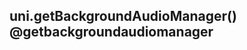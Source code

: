 ## uni.getBackgroundAudioManager() @getbackgroundaudiomanager

<!-- UTSAPIJSON.getBackgroundAudioManager.description -->

<!-- UTSAPIJSON.getBackgroundAudioManager.param -->

<!-- UTSAPIJSON.getBackgroundAudioManager.returnValue -->

<!-- UTSAPIJSON.getBackgroundAudioManager.compatibility -->

<!-- UTSAPIJSON.getBackgroundAudioManager.tutorial -->

<!-- UTSAPIJSON.general_type.name -->

<!-- UTSAPIJSON.general_type.param -->